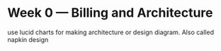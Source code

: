 # Week 0 — Billing and Architecture
use lucid charts for making architecture or design diagram. Also called napkin design
